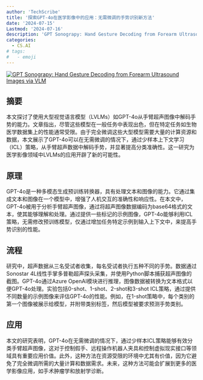 ```yaml
---
author: 'TechScribe'
title: '探索GPT-4o在医学影像中的应用：无需微调的手势识别新方法'
date: '2024-07-15'
Lastmod: '2024-07-16'
description: 'GPT Sonograpy: Hand Gesture Decoding from Forearm Ultrasound Images via VLM'
categories:
  - CS.AI
# tags:
#   - emoji
---
```


[![GPT Sonograpy: Hand Gesture Decoding from Forearm Ultrasound Images via VLM](https://arxiv-research-1301205113.cos.ap-guangzhou.myqcloud.com/images/2407.10870v1.pdf_0.jpg)](https://arxiv.org/abs/2407.10870v1)

## 摘要

本文探讨了使用大型视觉语言模型（LVLMs）如GPT-4o从手臂超声图像中解码手势的能力。文章指出，尽管这些模型在一般任务中表现出色，但在特定任务如生物医学数据集上的性能通常受限。由于完全微调这些大型模型需要大量的计算资源和数据，本文展示了GPT-4o可以在无需微调的情况下，通过少样本上下文学习（ICL）策略，从手臂超声数据中解码手势，并显著提高分类准确性。这一研究为医学影像领域中LVLMs的应用开辟了新的可能性。<!--more-->

## 原理

GPT-4o是一种多模态生成预训练转换器，具有处理文本和图像的能力。它通过集成文本和图像在一个模型中，增强了人机交互的准确性和响应性。在本文中，GPT-4o被用于分析手臂超声图像，通过将超声图像数据编码为base64格式的文本，使其能够理解和处理。通过提供一些标记的示例图像，GPT-4o能够利用ICL策略，无需修改预训练模型，仅通过增加任务特定示例到输入上下文中，来提高手势识别的性能。

## 流程

研究中，超声数据从三名受试者收集，每名受试者执行五种不同的手势。数据通过Sonostar 4L线性手掌多普勒超声探头采集，并使用Python脚本捕获超声图像的截图。GPT-4o通过Azure OpenAI模块进行推理，图像数据被转换为文本格式以便GPT-4o处理。实验包括0-shot、1-shot、2-shot和3-shot ICL策略，通过提供不同数量的示例图像来评估GPT-4o的性能。例如，在1-shot策略中，每个类别的第一个图像被展示给模型，并附带类别标签，然后模型被要求预测手势类别。

## 应用

本文的研究表明，GPT-4o在无需微调的情况下，通过少样本ICL策略能够有效分类手臂超声图像，这对于控制假手、远程操作机器人夹具和控制虚拟现实接口等领域具有重要应用价值。此外，这种方法在资源受限的环境中尤其有价值，因为它避免了完全微调所需的大量计算和数据需求。未来，这种方法可能会扩展到更多的医学影像应用，如手术肿瘤学和放射学诊断。